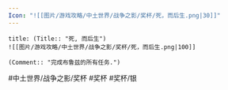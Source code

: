 ```yaml
---
Icon: "![[图片/游戏攻略/中土世界/战争之影/奖杯/死，而后生.png|30]]"
---
```

```ad-common-silver-trophy
title: (Title:: "死, 而后生")
![[图片/游戏攻略/中土世界/战争之影/奖杯/死，而后生.png|100]]

(Comment:: "完成布鲁兹的所有任务.")
```

#中土世界/战争之影/奖杯 #奖杯 #奖杯/银
